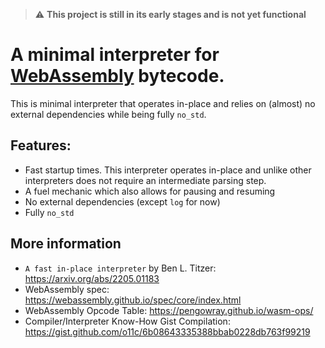 > ⚠️ **This project is still in its early stages and is not yet functional**

# A minimal interpreter for [WebAssembly](https://webassembly.org/) bytecode.

This is minimal interpreter that operates in-place and relies on (almost) no external dependencies while being
fully `no_std`.

## Features:

- Fast startup times. This interpreter operates in-place and unlike other interpreters does not require an intermediate
  parsing step.
- A fuel mechanic which also allows for pausing and resuming
- No external dependencies (except `log` for now)
- Fully `no_std`

## More information

- `A fast in-place interpreter` by Ben L. Titzer: https://arxiv.org/abs/2205.01183
- WebAssembly spec: https://webassembly.github.io/spec/core/index.html
- WebAssembly Opcode Table: https://pengowray.github.io/wasm-ops/
- Compiler/Interpreter Know-How Gist Compilation: https://gist.github.com/o11c/6b08643335388bbab0228db763f99219
